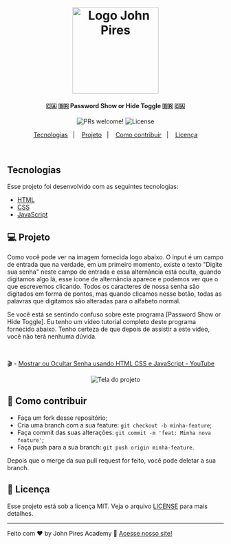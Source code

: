 <h1 align="center">
    <img alt="Logo John Pires" title="#johnpires" src="https://user-images.githubusercontent.com/26515702/131767552-804dece8-a677-4852-9646-39e4095a91bc.png" width="200px" />
</h1>

<h4 align="center">
  🇨🇦 🇧🇷 Password Show or Hide Toggle 🇧🇷 🇨🇦 
</h4>

<p align="center">

 <img src="https://img.shields.io/static/v1?label=PRs&message=welcome&color=7159c1&labelColor=000000" alt="PRs welcome!" />

  <img alt="License" src="https://img.shields.io/static/v1?label=license&message=MIT&color=7159c1&labelColor=000000">
</p>

<p align="center">
  <a href="#tecnologias">Tecnologias</a>&nbsp;&nbsp;&nbsp;|&nbsp;&nbsp;&nbsp;
  <a href="#-projeto">Projeto</a>&nbsp;&nbsp;&nbsp;|&nbsp;&nbsp;&nbsp;
  <a href="#-como-contribuir">Como contribuir</a>&nbsp;&nbsp;&nbsp;|&nbsp;&nbsp;&nbsp;
  <a href="#memo-licença">Licença</a>
</p>

<br>

## Tecnologias

Esse projeto foi desenvolvido com as seguintes tecnologias:

- [HTML](https://johnpires.com/cursos/html-tutorial/)
- [CSS](https://johnpires.com/cursos/css-fundamentos-basicos/)
- [JavaScript ](https://johnpires.com/cursos/javascript-fundamentos-basicos/)

## 💻 Projeto

Como você pode ver na imagem fornecida logo abaixo. O input é um campo de entrada que na verdade, em um primeiro momento, existe o texto "Digite sua senha" neste campo de entrada e essa alternância está oculta, quando digitamos algo lá, esse ícone de alternância aparece e podemos ver que o que escrevemos clicando. Todos os caracteres de nossa senha são digitados em forma de pontos, mas quando clicamos nesse botão, todas as palavras que digitamos são alteradas para o alfabeto normal.

Se você está se sentindo confuso sobre este programa [Password Show or Hide Toggle]. Eu tenho um vídeo tutorial completo deste programa fornecido abaixo. Tenho certeza de que depois de assistir a este vídeo, você não terá nenhuma dúvida. 

<br>

🎬 - [Mostrar ou Ocultar Senha usando HTML CSS e JavaScript - YouTube ](https://www.youtube.com/watch?v=Uo7RAkUPFJ8)

<p align="center">
 <img src="https://user-images.githubusercontent.com/26515702/187558300-7230bf60-8673-401f-947e-e1fd8d3b2ba5.png" alt="Tela do projeto" />
</p>

## 🤔 Como contribuir

- Faça um fork desse repositório;
- Cria uma branch com a sua feature: `git checkout -b minha-feature`;
- Faça commit das suas alterações: `git commit -m 'feat: Minha nova feature'`;
- Faça push para a sua branch: `git push origin minha-feature`.

Depois que o merge da sua pull request for feito, você pode deletar a sua branch.

## :memo: Licença

Esse projeto está sob a licença MIT. Veja o arquivo [LICENSE](LICENSE.md) para mais detalhes.

---

Feito com ♥ by John Pires Academy :wave: [Acesse nosso site!](https://johnpires.com/)
